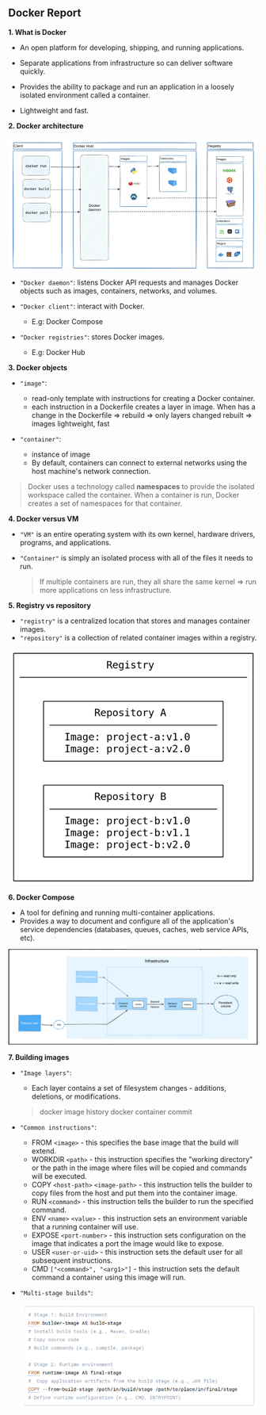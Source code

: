 ## Docker Report

**1. What is Docker**

- An open platform for developing, shipping, and running applications.

- Separate applications from infrastructure so can deliver software quickly.

- Provides the ability to package and run an application in a loosely isolated environment called a container.

- Lightweight and fast.

**2. Docker architecture**

![client-server architecture](image.png)

- `"Docker daemon"`: listens Docker API requests and manages Docker objects such as images, containers, networks, and volumes.

- `"Docker client"`: interact with Docker.

  - E.g: Docker Compose

- `"Docker registries"`: stores Docker images.
  - E.g: Docker Hub

**3. Docker objects**

- `"image"`:

  - read-only template with instructions for creating a Docker container.
  - each instruction in a Dockerfile creates a layer in image. When has a change in the Dockerfile => rebuild => only layers changed rebuilt => images lightweight, fast

- `"container"`:
  - instance of image
  - By default, containers can connect to external networks using the host machine's network connection.

> Docker uses a technology called **namespaces** to provide the isolated workspace called the container. When a container is run, Docker creates a set of namespaces for that container.

**4. Docker versus VM**

- `"VM"` is an entire operating system with its own kernel, hardware drivers, programs, and applications.
- `"Container"` is simply an isolated process with all of the files it needs to run.

  > If multiple containers are run, they all share the same kernel => run more applications on less infrastructure.

**5. Registry vs repository**

- `"registry"` is a centralized location that stores and manages container images.
- `"repository"` is a collection of related container images within a registry.

![relationship between a registry, repositories, and images](image-1.png)

**6. Docker Compose**

- A tool for defining and running multi-container applications.
- Provides a way to document and configure all of the application's service dependencies (databases, queues, caches, web service APIs, etc).

![Example application](image-2.png)

**7. Building images**

- `"Image layers"`:

  - Each layer contains a set of filesystem changes - additions, deletions, or modifications.

  > docker image history
  > docker container commit

- `"Common instructions"`:

  - FROM `<image>` - this specifies the base image that the build will extend.
  - WORKDIR `<path>` - this instruction specifies the "working directory" or the path in the image where files will be copied and commands will be executed.
  - COPY `<host-path>` `<image-path>` - this instruction tells the builder to copy files from the host and put them into the container image.
  - RUN `<command>` - this instruction tells the builder to run the specified command.
  - ENV `<name>` `<value>` - this instruction sets an environment variable that a running container will use.
  - EXPOSE `<port-number>` - this instruction sets configuration on the image that indicates a port the image would like to expose.
  - USER `<user-or-uid>` - this instruction sets the default user for all subsequent instructions.
  - CMD `["<command>", "<arg1>"]` - this instruction sets the default command a container using this image will run.

- `"Multi-stage builds"`:

  ![E.g: Multi-stage](image-3.png)
